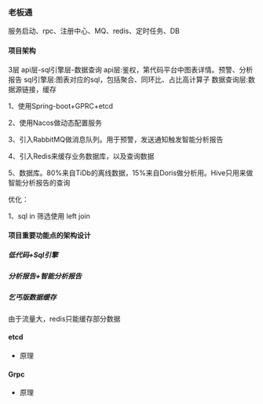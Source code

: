 
### 老板通

服务启动、rpc、注册中心、MQ、redis、定时任务、DB


#### 项目架构

3层
api层-sql引擎层-数据查询
api层:鉴权，第代码平台中图表详情。预警、分析报告
sql引擎层:图表对应的sql，包括聚合、同环比、占比高计算子
数据查询层:数据源链接，缓存 



1、使用Spring-boot+GPRC+etcd

2、使用Nacos做动态配置服务

3、引入RabbitMQ做消息队列。用于预警，发送通知触发智能分析报告

4、引入Redis来缓存业务数据库，以及查询数据

5、数据库。80%来自TiDb的离线数据，15%来自Doris做分析用。Hive只用来做智能分析报告的查询

优化：

1、sql in 筛选使用 left join

#### 项目重要功能点的架构设计


##### 低代码+Sql引擎


##### 分析报告+智能分析报告


##### 乞丐版数据缓存

由于流量大，redis只能缓存部分数据



#### etcd

- 原理


#### Grpc

- 原理
